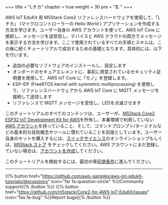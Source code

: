 
+++
title = "Lチカ"
chapter = true
weight = 30
pre = "<b>2. </b>"
+++

AWS IoT EduKit 用 M5Stack Core2 リファレンスハードウェアを使用して、「Lチカ」 (マイクロコントローラーの Hello World ) アプリケーションを作成する方法を学びます。ユーザー自身の AWS アカウントを使って、AWS IoT Core に接続し、メッセージを送受信し、デバイスと AWS クラウドの両方でメッセージを表示する方法を学びます。ここで使用されているすべての手順とスキルは、この後に続くチュートリアルで成功するための基礎となります。具体的には、以下を行います。

- 追加の必要なソフトウェアのインストールし、設定します
- オンボードのセキュアエレメントに、事前に用意されているセキュリティ証明書を使用して、AWS IoT Core に「モノ」を登録します。
- ESP-IDF (FreeRTOS kernel with symmetric multiprocessing) を使用して、リファレンスハードウェアから AWS IoT Core に MQTT メッセージを接続して送信します
- リファレンスで MQTT メッセージを受信し、LEDを点滅させます

このチュートリアルのすべてのコンテンツは、ユーザーが、[M5Stack Core2 ESP32 IoT Development Kit for AWS](https://ssci.to/Core2_for_AWS)を所有し、本番環境で利用していない[AWS アカウント](https://console.aws.amazon.com/console/home)を持っていること、そして、コマンドプロンプト/ターミナルなどの基本的な技術概念やツールに慣れていることを前提としています。ユーザー自身のキットを購入するには、[スイッチサイエンス](https://ssci.to/Core2_for_AWS)のオンラインショップもしくは、[M5Stack ストア](https://m5stack.com/products/m5stack-core2-esp32-iot-development-kit-for-aws-iot-edukit) をチェックしてください。AWS アカウントにまだ登録していない場合は、[アカウントを作成](https://portal.aws.amazon.com/billing/signup)してください。

このチュートリアルを開始するには、最初の章[前提条件](/jp/blinky-hello-world/prerequisites.html)に進んでください。

---
{{% button href="https://github.com/aws-samples/aws-iot-edukit-tutorials/discussions" icon="far fa-question-circle" %}}Community support{{% /button %}} {{% button href="https://github.com/m5stack/Core2-for-AWS-IoT-EduKit/issues" icon="fas fa-bug" %}}Report bugs{{% /button %}}